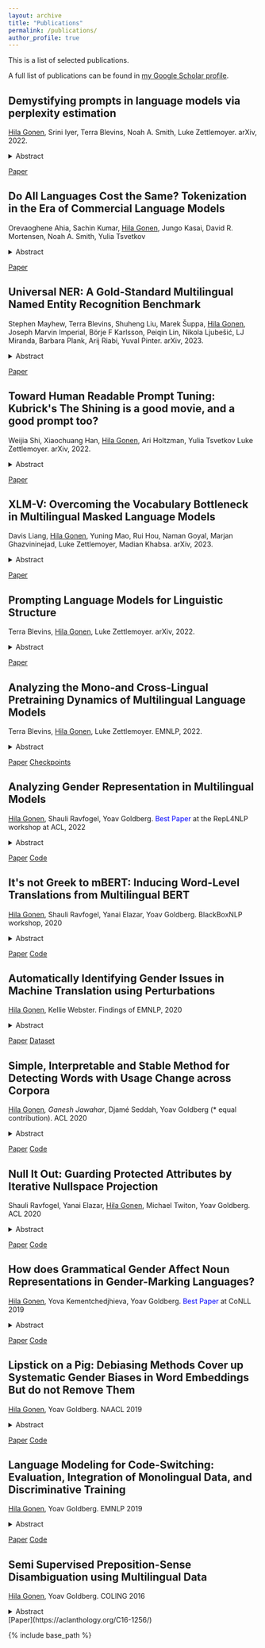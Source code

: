 ```yaml
---
layout: archive
title: "Publications"
permalink: /publications/
author_profile: true
---
```



This is a list of selected publications.

A full list of publications can be found in <a href="https://scholar.google.com/citations?user=URThmtMAAAAJ&hl=en">my Google Scholar profile</a>.


Demystifying prompts in language models via perplexity estimation
------
<u>Hila Gonen</u>, Srini Iyer, Terra Blevins, Noah A. Smith, Luke Zettlemoyer. arXiv, 2022.

<details>
<summary>Abstract</summary>

Language models can be prompted to perform a wide variety of zero- and few-shot learning problems. However, performance varies significantly with the choice of prompt, and we do not yet understand why this happens or how to pick the best prompts. In this work, we analyze the factors that contribute to this variance and establish a new empirical hypothesis: the performance of a prompt is coupled with the extent to which the model is familiar with the language it contains. Over a wide range of tasks, we show that the lower the perplexity of the prompt is, the better the prompt is able to perform the task. As a result, we devise a method for creating prompts: (1) automatically extend a small seed set of manually written prompts by paraphrasing using GPT3 and backtranslation and (2) choose the lowest perplexity prompts to get significant gains in performance.
  
</details>
  
[Paper](https://aclanthology.org/2023.findings-emnlp.679.pdf)


Do All Languages Cost the Same? Tokenization in the Era of Commercial Language Models
------
Orevaoghene Ahia, Sachin Kumar, <u>Hila Gonen</u>, Jungo Kasai, David R. Mortensen, Noah A. Smith, Yulia Tsvetkov

<details>
<summary>Abstract</summary>

Language models have graduated from being research prototypes to commercialized products offered as web APIs, and recent works have highlighted the multilingual capabilities of these products. The API vendors charge their users based on usage, more specifically on the number of ``tokens'' processed or generated by the underlying language models. What constitutes a token, however, is training data and model dependent with a large variance in the number of tokens required to convey the same information in different languages. In this work, we analyze the effect of this non-uniformity on the fairness of an API's pricing policy across languages. We conduct a systematic analysis of the cost and utility of OpenAI's language model API on multilingual benchmarks in 22 typologically diverse languages. We show evidence that speakers of a large number of the supported languages are overcharged while obtaining poorer results. These speakers tend to also come from regions where the APIs are less affordable to begin with. Through these analyses, we aim to increase transparency around language model APIs' pricing policies and encourage the vendors to make them more equitable.

</details>
  
[Paper](https://aclanthology.org/2023.emnlp-main.614.pdf)


Universal NER: A Gold-Standard Multilingual Named Entity Recognition Benchmark
------
Stephen Mayhew, Terra Blevins, Shuheng Liu, Marek Šuppa, <u>Hila Gonen</u>, Joseph Marvin Imperial, Börje F Karlsson, Peiqin Lin, Nikola Ljubešić, LJ Miranda, Barbara Plank, Arij Riabi, Yuval Pinter. arXiv, 2023.

<details>
<summary>Abstract</summary>

We introduce Universal NER (UNER), an open, community-driven project to develop gold-standard NER benchmarks in many languages. The overarching goal of UNER is to provide high-quality, cross-lingually consistent annotations to facilitate and standardize multilingual NER research. UNER v1 contains 18 datasets annotated with named entities in a cross-lingual consistent schema across 12 diverse languages. In this paper, we detail the dataset creation and composition of UNER; we also provide initial modeling baselines on both in-language and cross-lingual learning settings. We release the data, code, and fitted models to the public.  
</details>
  
[Paper](https://arxiv.org/abs/2311.09122)


Toward Human Readable Prompt Tuning: Kubrick's The Shining is a good movie, and a good prompt too?
------
Weijia Shi, Xiaochuang Han, <u>Hila Gonen</u>, Ari Holtzman, Yulia Tsvetkov Luke Zettlemoyer. arXiv, 2022.

<details>
<summary>Abstract</summary>

Large language models can perform new tasks in a zero-shot fashion, given natural language prompts that specify the desired behavior. Such prompts are typically hand engineered, but can also be learned with gradient-based methods from labeled data. However, it is underexplored what factors make the prompts effective, especially when the prompts are natural language. In this paper, we investigate common attributes shared by effective prompts. We first propose a human readable prompt tuning method (FLUENT PROMPT) based on Langevin dynamics that incorporates a fluency constraint to find a diverse distribution of effective and fluent prompts. Our analysis reveals that effective prompts are topically related to the task domain and calibrate the prior probability of label words. Based on these findings, we also propose a method for generating prompts using only unlabeled data, outperforming strong baselines by an average of 7.0% accuracy across three tasks.
  
</details>
  
[Paper](https://aclanthology.org/2023.findings-emnlp.733.pdf)


XLM-V: Overcoming the Vocabulary Bottleneck in Multilingual Masked Language Models
------
Davis Liang, <u>Hila Gonen</u>, Yuning Mao, Rui Hou, Naman Goyal, Marjan Ghazvininejad, Luke Zettlemoyer, Madian Khabsa. arXiv, 2023.
<details>
<summary>Abstract</summary>

Large multilingual language models typically rely on a single vocabulary shared across 100+ languages. As these models have increased in parameter count and depth, vocabulary size has remained largely unchanged. This vocabulary bottleneck limits the representational capabilities of multilingual models like XLM-R. In this paper, we introduce a new approach for scaling to very large multilingual vocabularies by de-emphasizing token sharing between languages with little lexical overlap and assigning vocabulary capacity to achieve sufficient coverage for each individual language. Tokenizations using our vocabulary are typically more semantically meaningful and shorter compared to XLM-R. Leveraging this improved vocabulary, we train XLM-V, a multilingual language model with a one million token vocabulary. XLM-V outperforms XLM-R on every task we tested on ranging from natural language inference (XNLI), question answering (MLQA, XQuAD, TyDiQA), and named entity recognition (WikiAnn) to low-resource tasks (Americas NLI, MasakhaNER).
  
</details>
  
[Paper](https://aclanthology.org/2023.emnlp-main.813/)


Prompting Language Models for Linguistic Structure
------
Terra Blevins, <u>Hila Gonen</u>, Luke Zettlemoyer. arXiv, 2022.

<details>
<summary>Abstract</summary>


Although pretrained language models (PLMs) can be prompted to perform a wide range of language tasks, it remains an open question how much this ability comes from generalizable linguistic representations versus more surface-level lexical patterns. To test this, we present a structured prompting approach that can be used to prompt for linguistic structure prediction tasks, allowing us to perform zero- and few-shot sequence tagging with autoregressive PLMs. We evaluate this approach on part-of-speech tagging, named entity recognition, and sentence chunking and demonstrate strong few-shot performance in all cases. We also find that, though the surface forms of the tags provide some signal, structured prompting can retrieve linguistic structure even with arbitrary labels, indicating that PLMs contain this knowledge in a general manner robust to label choice.

</details>
  
[Paper](https://aclanthology.org/2023.acl-long.367.pdf)


Analyzing the Mono-and Cross-Lingual Pretraining Dynamics of Multilingual Language Models
------
Terra Blevins, <u>Hila Gonen</u>, Luke Zettlemoyer. EMNLP, 2022.

<details>
<summary>Abstract</summary>
  
The emergent cross-lingual transfer seen in multilingual pretrained models has sparked significant interest in studying their behavior. However, because these analyses have focused on fully trained multilingual models, little is known about the dynamics of the multilingual pretraining process. We investigate when these models acquire their in-language and cross-lingual abilities by probing checkpoints taken from throughout XLM-R pretraining, using a suite of linguistic tasks. Our analysis shows that the model achieves high in-language performance early on, with lower-level linguistic skills acquired before more complex ones. In contrast, when the model learns to transfer cross-lingually depends on the language pair. Interestingly, we also observe that, across many languages and tasks, the final, converged model checkpoint exhibits significant performance degradation and that no one checkpoint performs best on all languages. Taken together with our other findings, these insights highlight the complexity and interconnectedness of multilingual pretraining.

</details>
    
[Paper](https://arxiv.org/abs/2205.11758) [Checkpoints](https://nlp.cs.washington.edu/xlmr-across-time/)


Analyzing Gender Representation in Multilingual Models
------
<u>Hila Gonen</u>, Shauli Ravfogel, Yoav Goldberg. <span style="color:blue">Best Paper</span> at the RepL4NLP workshop at ACL, 2022

<details>
<summary>Abstract</summary>
  
Multilingual language models were shown to allow for nontrivial transfer across scripts and languages. In this work, we study the structure of the internal representations that enable this transfer. We focus on the representation of gender distinctions as a practical case study, and examine the extent to which the gender concept is encoded in shared subspaces across different languages. Our analysis shows that gender representations consist of several prominent components that are shared across languages, alongside language-specific components. The existence of language-independent and language-specific components provides an explanation for an intriguing empirical observation we make: while gender classification transfers well across languages, interventions for gender removal, trained on a single language, do not transfer easily to others.

</details>
  
[Paper](https://aclanthology.org/2022.emnlp-main.234.pdf) [Code](https://github.com/gonenhila/multilingual_gender)


It's not Greek to mBERT: Inducing Word-Level Translations from Multilingual BERT
------
<u>Hila Gonen</u>, Shauli Ravfogel, Yanai Elazar, Yoav Goldberg. BlackBoxNLP workshop, 2020

<details>
<summary>Abstract</summary>
  
Recent works have demonstrated that multilingual BERT (mBERT) learns rich cross-lingual representations, that allow for transfer across languages. We study the word-level translation information embedded in mBERT and present two simple methods that expose remarkable translation capabilities with no fine-tuning. The results suggest that most of this information is encoded in a non-linear way, while some of it can also be recovered with purely linear tools. As part of our analysis, we test the hypothesis that mBERT learns representations which contain both a language-encoding component and an abstract, cross-lingual component, and explicitly identify an empirical language-identity subspace within mBERT representations.

</details>
  
[Paper](https://aclanthology.org/2020.blackboxnlp-1.5/) [Code](https://github.com/gonenhila/mbert)


Automatically Identifying Gender Issues in Machine Translation using Perturbations
------
<u>Hila Gonen</u>, Kellie Webster. Findings of EMNLP, 2020

<details>
<summary>Abstract</summary>
   
The successful application of neural methods to machine translation has realized huge quality advances for the community. With these improvements, many have noted outstanding challenges, including the modeling and treatment of gendered language. While previous studies have identified issues using synthetic examples, we develop a novel technique to mine examples from real world data to explore challenges for deployed systems. We use our method to compile an evaluation benchmark spanning examples for four languages from three language families, which we publicly release to facilitate research. The examples in our benchmark expose where model representations are gendered, and the unintended consequences these gendered representations can have in downstream application.

</details>
  
[Paper](https://aclanthology.org/2020.findings-emnlp.180/) [Dataset](https://github.com/google-research-datasets/NatGenMT)


Simple, Interpretable and Stable Method for Detecting Words with Usage Change across Corpora
------
<u>Hila Gonen</u>*, Ganesh Jawahar*, Djamé Seddah, Yoav Goldberg (* equal contribution). ACL 2020

<details>
<summary>Abstract</summary>
  
The problem of comparing two bodies of text and searching for words that differ in their usage between them arises often in digital humanities and computational social science. This is commonly approached by training word embeddings on each corpus, aligning the vector spaces, and looking for words whose cosine distance in the aligned space is large. However, these methods often require extensive filtering of the vocabulary to perform well, and - as we show in this work - result in unstable, and hence less reliable, results. We propose an alternative approach that does not use vector space alignment, and instead considers the neighbors of each word. The method is simple, interpretable and stable. We demonstrate its effectiveness in 9 different setups, considering different corpus splitting criteria (age, gender and profession of tweet authors, time of tweet) and different languages (English, French and Hebrew).

</details>
  
[Paper](https://aclanthology.org/2020.acl-main.51/) [Code](https://github.com/gonenhila/usage_change)


Null It Out: Guarding Protected Attributes by Iterative Nullspace Projection
------

Shauli Ravfogel, Yanai Elazar, <u>Hila Gonen</u>, Michael Twiton, Yoav Goldberg. ACL 2020

<details>
<summary>Abstract</summary>
    
The ability to control for the kinds of information encoded in neural representation has a variety of use cases, especially in light of the challenge of interpreting these models. We present Iterative Null-space Projection (INLP), a novel method for removing information from neural representations. Our method is based on repeated training of linear classifiers that predict a certain property we aim to remove, followed by projection of the representations on their null-space. By doing so, the classifiers become oblivious to that target property, making it hard to linearly separate the data according to it. While applicable for multiple uses, we evaluate our method on bias and fairness use-cases, and show that our method is able to mitigate bias in word embeddings, as well as to increase fairness in a setting of multi-class classification.

</details>
  
[Paper](https://aclanthology.org/2020.acl-main.647/) [Code](https://github.com/shauli-ravfogel/nullspace_projection)


How does Grammatical Gender Affect Noun Representations in Gender-Marking Languages?
------
<u>Hila Gonen</u>, Yova Kementchedjhieva, Yoav Goldberg. <span style="color:blue">Best Paper</span> at CoNLL 2019

<details>
<summary>Abstract</summary>
  
Many natural languages assign grammatical gender also to inanimate nouns in the language. In such languages, words that relate to the gender-marked nouns are inflected to agree with the noun's gender. We show that this affects the word representations of inanimate nouns, resulting in nouns with the same gender being closer to each other than nouns with different gender. While "embedding debiasing" methods fail to remove the effect, we demonstrate that a careful application of methods that neutralize grammatical gender signals from the words' context when training word embeddings is effective in removing it. Fixing the grammatical gender bias yields a positive effect on the quality of the resulting word embeddings, both in monolingual and cross-lingual settings. We note that successfully removing gender signals, while achievable, is not trivial to do and that a language-specific morphological analyzer, together with careful usage of it, are essential for achieving good results.

</details>
  
[Paper](https://aclanthology.org/W19-3622/) [Code](https://github.com/gonenhila/grammatical_gender)


Lipstick on a Pig: Debiasing Methods Cover up Systematic Gender Biases in Word Embeddings But do not Remove Them
------
<u>Hila Gonen</u>, Yoav Goldberg. NAACL 2019

<details>
<summary>Abstract</summary>
  
Word embeddings are widely used in NLP for a vast range of tasks. It was shown that word embeddings derived from text corpora reflect gender biases in society. This phenomenon is pervasive and consistent across different word embedding models, causing serious concern. Several recent works tackle this problem, and propose methods for significantly reducing this gender bias in word embeddings, demonstrating convincing results. However, we argue that this removal is superficial. While the bias is indeed substantially reduced according to the provided bias definition, the actual effect is mostly hiding the bias, not removing it. The gender bias information is still reflected in the distances between "gender-neutralized" words in the debiased embeddings, and can be recovered from them. We present a series of experiments to support this claim, for two debiasing methods. We conclude that existing bias removal techniques are insufficient, and should not be trusted for providing gender-neutral modeling.

</details>
  
[Paper](https://aclanthology.org/N19-1061/) [Code](https://github.com/gonenhila/gender_bias_lipstick)


Language Modeling for Code-Switching: Evaluation, Integration of Monolingual Data, and Discriminative Training
------
<u>Hila Gonen</u>, Yoav Goldberg. EMNLP 2019

<details>
<summary>Abstract</summary>
  
We focus on the problem of language modeling for code-switched language, in the context of automatic speech recognition (ASR). Language modeling for code-switched language is challenging for (at least) three reasons: (1) lack of available large-scale code-switched data for training; (2) lack of a replicable evaluation setup that is ASR directed yet isolates language modeling performance from the other intricacies of the ASR system; and (3) the reliance on generative modeling. We tackle these three issues: we propose an ASR-motivated evaluation setup which is decoupled from an ASR system and the choice of vocabulary, and provide an evaluation dataset for English-Spanish code-switching. This setup lends itself to a discriminative training approach, which we demonstrate to work better than generative language modeling. Finally, we explore a variety of training protocols and verify the effectiveness of training with large amounts of monolingual data followed by fine-tuning with small amounts of code-switched data, for both the generative and discriminative cases.

</details>
  
[Paper](https://aclanthology.org/D19-1427/) [Code](https://github.com/gonenhila/codeswitching-lm)


Semi Supervised Preposition-Sense Disambiguation using Multilingual Data
------
<u>Hila Gonen</u>, Yoav Goldberg. COLING 2016

<details>
<summary>Abstract</summary>
  
Prepositions are very common and very ambiguous, and understanding their sense is critical for understanding the meaning of the sentence. Supervised corpora for the preposition-sense disambiguation task are small, suggesting a semi-supervised approach to the task. We show that signals from unannotated multilingual data can be used to improve supervised preposition-sense disambiguation. Our approach pre-trains an LSTM encoder for predicting the translation of a preposition, and then incorporates the pre-trained encoder as a component in a supervised classification system, and fine-tunes it for the task. The multilingual signals consistently improve results on two preposition-sense datasets.

</details>
[Paper](https://aclanthology.org/C16-1256/) 



{% include base_path %}


